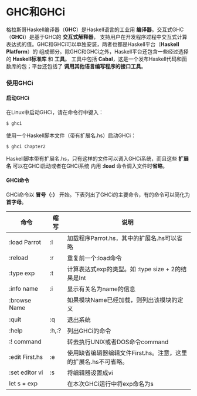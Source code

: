 GHC和GHCi
=================================
格拉斯哥Haskell编译器（**GHC**）是Haskell语言的工业用 **编译器**。交互式GHC（**GHCi**）是基于GHC的 **交互式解释器**，
支持用户在开发程序过程中交互式计算表达式的值。GHC和GHCi可以单独安装，两者也都是Haskell平台（**Haskell Platform**）的
组成部分。除GHC和GHCi之外，Haskell平台还包含一些经过选择的 **Haskell标准库** 和 **工具**。
工具中包括 **Cabal**，这是一个发布Haskell代码和函数库的包；平台还包括了 **调用其他语言编写程序的接口工具**。

### 使用GHCi

#### 启动GHCi
在Linux中启动GHCi，请在命令行中键入：
```powershell
$ ghci
```
使用一个Haskell脚本文件（带有扩展名.hs）启动GHCi：
```powershell
$ ghci Chapter2
```
Haskell脚本带有扩展名.hs，只有这样的文件可以调入GHCi系统，而且这些 **扩展名** 可以在GHCi启动或者在GHCi系统
内用 **:load** 命令调入文件时**省略**。

#### GHCi命令
GHCi命令以 **冒号（:）** 开始。下表列出了GHCi的主要命令，有的命令可以简化为 **首字母**。

命令|缩写|说明
---|----|----
:load Parrot|:l|加载程序Parrot.hs，其中的扩展名.hs可以省略
:reload|:r|重复前一个:load命令
:type exp|:t|计算表达式exp的类型。如 :type size + 2的结果是Int
:info name|:i|显示有关名为name的信息
:browse Name||如果模块Name已经加载，则列出该模块的定义
:quit|:q|退出系统
:help|:h,:?|列出GHCi的命令
:! command||转去执行UNIX或者DOS命令command
:edit First.hs|:e|使用缺省编辑器编辑文件First.hs。注意，这里的扩展名.hs不可省略。
:set editor vi|:s|将编辑器设置成vi
let s = exp||在本次GHCi运行中将exp命名为s
